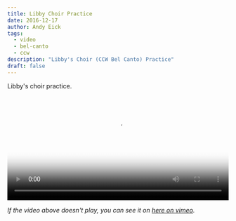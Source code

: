 ```yaml
---
title: Libby Choir Practice
date: 2016-12-17
author: Andy Eick
tags:
  - video
  - bel-canto
  - ccw
description: "Libby's Choir (CCW Bel Canto) Practice"
draft: false
---
```


Libby's choir practice.
<video
  width='100%'
  src='https://s3.amazonaws.com/media.eick.com/video/2016-12-17-ccw-practice/2016-12-17-ccw-practice.m3u8'
  controls
  poster='https://s3.amazonaws.com/media.eick.com/video/2016-12-17-ccw-practice/20161217-CCW-Christmas-Rehearsal-0044.jpg'>
</video>

<!--
<video
  width='100%'
  src='https://s3.amazonaws.com/media.eick.com/video/2016-12-17-ccw-practice/2016-12-17-ccw-practice.m3u8'
  controls
  poster='https://d1yey5ck8hkfrc.cloudfront.net/fit-in/640x640/photos/20161217-CCW-Christmas-Rehearsal-0044.jpg'>
</video>
 -->

_If the video above doesn't play, you can see it on [here on vimeo](https://vimeo.com/197117425)._
